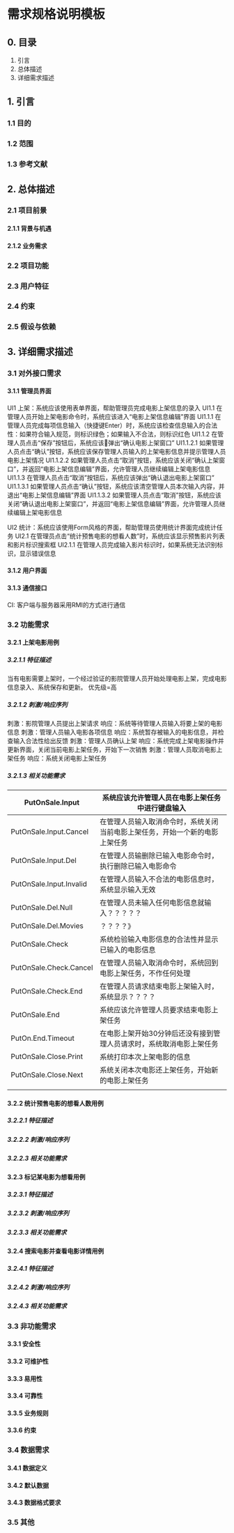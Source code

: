 # 需求规格说明模板
## 0. 目录
1. 引言
2. 总体描述
3. 详细需求描述

## 1. 引言
### 1.1 目的
### 1.2 范围
### 1.3 参考文献
## 2. 总体描述

### 2.1 项目前景
#### 2.1.1 背景与机遇
#### 2.1.2 业务需求
### 2.2 项目功能
### 2.3 用户特征
### 2.4 约束
### 2.5 假设与依赖

## 3. 详细需求描述
### 3.1 对外接口需求
#### 3.1.1 管理员界面
UI1 上架：系统应该使用表单界面，帮助管理员完成电影上架信息的录入
UI1.1 在管理人员开始上架电影命令时，系统应该进入“电影上架信息编辑”界面
UI1.1.1 在管理人员完成每项信息输入（快捷键Enter）时，系统应该检查信息输入的合法性：如果符合输入规范，则标识绿色；如果输入不合法，则标识红色
UI1.1.2 在管理人员点击“保存”按钮后，系统应该弹出“确认电影上架窗口”
UI1.1.2.1 如果管理人员点击“确认”按钮，系统应该保存管理人员输入的上架电影信息并提示管理人员电影上架情况
UI1.1.2.2 如果管理人员点击“取消”按钮，系统应该关闭“确认上架窗口”，并返回“电影上架信息编辑”界面，允许管理人员继续编辑上架电影信息
UI1.1.3 在管理人员点击“取消”按钮后，系统应该弹出“确认退出电影上架窗口”
UI1.1.3.1 如果管理人员点击“确认”按钮，系统应该清空管理人员本次输入内容，并退出“电影上架信息编辑”界面
UI1.1.3.2 如果管理人员点击“取消”按钮，系统应该关闭“确认退出电影上架窗口”，并返回“电影上架信息编辑”界面，允许管理人员继续编辑上架电影信息

UI2 统计：系统应该使用Form风格的界面，帮助管理员使用统计界面完成统计任务
	UI2.1 在管理员点击“统计预售电影的想看人数”时，系统应该显示预售影片列表和影片标识搜索框
		UI2.1.1 在管理人员完成输入影片标识时，如果系统无法识别标识，显示错误信息
#### 3.1.2 用户界面
#### 3.1.3 通信接口
CI: 客户端与服务器采用RMI的方式进行通信
### 3.2 功能需求
#### 3.2.1 上架电影用例
##### 3.2.1.1 特征描述

当有电影需要上架时，一个经过验证的影院管理人员开始处理电影上架，完成电影信息录入、系统保存和更新。
优先级=高

##### 3.2.1.2 刺激/响应序列

刺激：影院管理人员提出上架请求
响应：系统等待管理人员输入将要上架的电影信息
刺激：管理人员输入电影各项信息
响应：系统暂存被输入的电影信息，并检查输入合法性给出反馈
刺激：管理人员确认上架
响应：系统完成上架电影操作并更新界面，关闭当前电影上架任务，开始下一次销售
刺激：管理人员取消电影上架任务
响应：系统关闭电影上架任务

##### 3.2.1.3 相关功能需求

| PutOnSale.Input         | 系统应该允许管理人员在电影上架任务中进行键盘输入                             |
| ----------------------- | ---------------------------------------------------------------------------- |
| PutOnSale.Input.Cancel  | 在管理人员输入取消命令时，系统关闭当前电影上架任务，开始一个新的电影上架任务 |
| PutOnSale.Input.Del     | 在管理人员输删除已输入电影命令时，执行删除已输入电影命令                     |
| PutOnSale.Input.Invalid | 在管理人员输入不合法的电影信息时，系统显示输入无效                           |
| PutOnSale.Del.Null      | 在管理人员未输入任何电影信息就输入？？？？？                                 |
| PutOnSale.Del.Movies    | ？？？？》                                                           |
| PutOnSale.Check         | 系统检验输入电影信息的合法性并显示已输入的电影信息                           |
| PutOnSale.Check.Cancel  | 在管理人员输入取消命令时，系统回到电影上架任务，不作任何处理                 |
| PutOnSale.Check.End     | 在管理人员请求结束电影上架输入时，系统显示？？？？                           |
| PutOnSale.End           | 系统应该允许管理人员要求结束电影上架任务                                     |
| PutOn.End.Timeout       | 在电影上架开始30分钟后还没有接到管理人员请求时，系统取消电影上架任务         |
| PutOnSale.Close.Print   | 系统打印本次上架电影的信息                                                   |
| PutOnSale.Close.Next    | 系统关闭本次电影还上架任务，开始新的电影上架任务                             |
|                         |                                                                              |
#### 3.2.2 统计预售电影的想看人数用例
##### 3.2.2.1 特征描述
##### 3.2.2.2 刺激/响应序列
##### 3.2.2.3 相关功能需求
#### 3.2.3 标记某电影为想看用例
##### 3.2.3.1 特征描述
##### 3.2.3.2 刺激/响应序列
##### 3.2.3.3 相关功能需求
#### 3.2.4 搜索电影并查看电影详情用例
##### 3.2.4.1 特征描述
##### 3.2.4.2 刺激/响应序列
##### 3.2.4.3 相关功能需求

### 3.3 非功能需求
#### 3.3.1  安全性
#### 3.3.2  可维护性
#### 3.3.3  易用性
#### 3.3.4  可靠性
#### 3.3.5  业务规则
#### 3.3.6  约束

### 3.4  数据需求
#### 3.4.1  数据定义
#### 3.4.2  默认数据
#### 3.4.3  数据格式要求

### 3.5  其他
